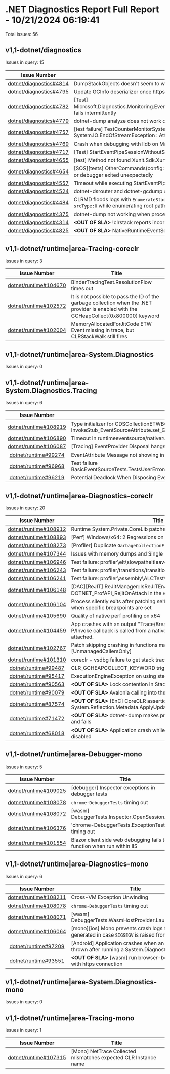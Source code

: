# .NET Diagnostics Report Full Report - 10/21/2024 06:19:41

Total issues: 56

## v1,1-dotnet/diagnostics

Issues in query: 15

| **Issue Number** | **Title** |
| :--------------: | --------- |
| [dotnet/diagnostics#4814](https://github.com/dotnet/diagnostics/issues/4814) | DumpStackObjects doesn't seem to work if the thread is on the alternate signal stack |
| [dotnet/diagnostics#4795](https://github.com/dotnet/diagnostics/issues/4795) | Update GCInfo deserializer once https://github.com/dotnet/runtime/pull/104336 merges |
| [dotnet/diagnostics#4782](https://github.com/dotnet/diagnostics/issues/4782) | [Test] Microsoft.Diagnostics.Monitoring.EventPipe.UnitTests.EventCounterTriggerWithEventPipePipelineTest fails intermittently  |
| [dotnet/diagnostics#4779](https://github.com/dotnet/diagnostics/issues/4779) |  dotnet-dump analyze does not work on M3 macOS |
| [dotnet/diagnostics#4757](https://github.com/dotnet/diagnostics/issues/4757) | [test failure] TestCounterMonitorSystemRuntimeMetricsCSV intermittently fails: System.IO.EndOfStreamException : Attempted to read past the end of the stream. |
| [dotnet/diagnostics#4769](https://github.com/dotnet/diagnostics/issues/4769) | Crash when debugging with lldb on MacOS |
| [dotnet/diagnostics#4717](https://github.com/dotnet/diagnostics/issues/4717) | [Test] StartEventPipeSessionWithoutStackwalkTestAsync fails with ServerNotAvailableException |
| [dotnet/diagnostics#4655](https://github.com/dotnet/diagnostics/issues/4655) | [test] Method not found Xunit.Sdk.XunitException..ctor |
| [dotnet/diagnostics#4654](https://github.com/dotnet/diagnostics/issues/4654) | [SOS][tests] OtherCommands(config: projectk.sdk.prebuilt*) VerifyOutput: no last command output or debugger exited unexpectedly |
| [dotnet/diagnostics#4557](https://github.com/dotnet/diagnostics/issues/4557) | Timeout while executing StartEventPipeSession |
| [dotnet/diagnostics#4524](https://github.com/dotnet/diagnostics/issues/4524) | dotnet-dsrouter and dotnet-gcdump doc needed when default port is occupied |
| [dotnet/diagnostics#4484](https://github.com/dotnet/diagnostics/issues/4484) | CLRMD floods logs with `EnumerateStackRoots found an entry with Object == 0, addr:73664ff040 srcType:0` while enumerating root paths for core dump created under linux |
| [dotnet/diagnostics#4375](https://github.com/dotnet/diagnostics/issues/4375) | dotnet-dump not working when process run as user |
| [dotnet/diagnostics#4314](https://github.com/dotnet/diagnostics/issues/4314) | **\<OUT OF SLA\>** !clrstack reports incorrect method names when <> is encountered |
| [dotnet/diagnostics#4825](https://github.com/dotnet/diagnostics/issues/4825) | **\<OUT OF SLA\>** NativeRuntimeEventSource behaving poorly in conjunction with other providers |

## v1,1-dotnet/runtime|area-Tracing-coreclr

Issues in query: 3

| **Issue Number** | **Title** |
| :--------------: | --------- |
| [dotnet/runtime#104670](https://github.com/dotnet/runtime/issues/104670) | BinderTracingTest.ResolutionFlow times out |
| [dotnet/runtime#102572](https://github.com/dotnet/runtime/issues/102572) | It is not possible to pass the ID of the garbage collection when the .NET provider is enabled with the GCHeapCollect(0x800000) keyword |
| [dotnet/runtime#102004](https://github.com/dotnet/runtime/issues/102004) | MemoryAllocatedForJitCode ETW Event missing in trace, but CLRStackWalk still fires |

## v1,1-dotnet/runtime|area-System.Diagnostics

Issues in query: 0

## v1,1-dotnet/runtime|area-System.Diagnostics.Tracing

Issues in query: 6

| **Issue Number** | **Title** |
| :--------------: | --------- |
| [dotnet/runtime#108919](https://github.com/dotnet/runtime/issues/108919) | Type initializer for CDSCollectionETWBCLProvider threw exception - NullReferenceException in InvokeStub_EventSourceAttribute.set_Guid |
| [dotnet/runtime#106890](https://github.com/dotnet/runtime/issues/106890) | Timeout in runtimeeventsource/nativeruntimeeventsource/nativeruntimeeventsource.cmd |
| [dotnet/runtime#106087](https://github.com/dotnet/runtime/issues/106087) | [Tracing] EventProvider Disposal hangs within a callback |
| [dotnet/runtime#99274](https://github.com/dotnet/runtime/issues/99274) | EventAttribute Message not showing in ETW events |
| [dotnet/runtime#96968](https://github.com/dotnet/runtime/issues/96968) | Test failure BasicEventSourceTests.TestsUserErrors.Test_BadEventSource_MismatchedIds_WithEtwListener |
| [dotnet/runtime#96219](https://github.com/dotnet/runtime/issues/96219) | Potential Deadlock When Disposing EventListeners Concurrently |

## v1,1-dotnet/runtime|area-Diagnostics-coreclr

Issues in query: 20

| **Issue Number** | **Title** |
| :--------------: | --------- |
| [dotnet/runtime#108912](https://github.com/dotnet/runtime/issues/108912) | Runtime System.Private.CoreLib patches pdbs |
| [dotnet/runtime#108893](https://github.com/dotnet/runtime/issues/108893) | [Perf] Windows/x64: 2 Regressions on 10/9/2024 1:12:38 AM |
| [dotnet/runtime#108273](https://github.com/dotnet/runtime/issues/108273) | [Profiler] Duplicate `GarbageCollectionFinished` notification |
| [dotnet/runtime#107344](https://github.com/dotnet/runtime/issues/107344) | Issues with memory dumps and Single File App |
| [dotnet/runtime#106946](https://github.com/dotnet/runtime/issues/106946) | Test failure: profiler\\elt\\slowpatheltleave\\slowpatheltleave.cmd |
| [dotnet/runtime#106243](https://github.com/dotnet/runtime/issues/106243) | Test failure: profiler/transitions/transitions/transitions.sh |
| [dotnet/runtime#106241](https://github.com/dotnet/runtime/issues/106241) | Test failure: profiler\\assembly\\ALCTest\\ALCTest.cmd |
| [dotnet/runtime#106148](https://github.com/dotnet/runtime/issues/106148) | [DAC][ReJIT] ReJitManager::IsReJITEnabled checked DOTNET_ProfAPI_RejitOnAttach in the wrong environment |
| [dotnet/runtime#106104](https://github.com/dotnet/runtime/issues/106104) | Process silently exits after patching self-contained app with Debug bits when specific breakpoints are set |
| [dotnet/runtime#105690](https://github.com/dotnet/runtime/issues/105690) | Quality of native perf profiling on x64 |
| [dotnet/runtime#104459](https://github.com/dotnet/runtime/issues/104459) | App crashes with an output "Trace/Breakpoint Trap" on Linux when a P/Invoke callback is called from a native library if the dotnet debugger is attached. |
| [dotnet/runtime#102767](https://github.com/dotnet/runtime/issues/102767) | Patch skipping crashing in functions marked with [UnmanagedCallersOnly] |
| [dotnet/runtime#101310](https://github.com/dotnet/runtime/issues/101310) | coreclr + vsdbg failure to get stack trace from remote Kubernetes pod |
| [dotnet/runtime#99487](https://github.com/dotnet/runtime/issues/99487) | CLR_GCHEAPCOLLECT_KEYWORD triggers a GC twice |
| [dotnet/runtime#95417](https://github.com/dotnet/runtime/issues/95417) | ExecutionEngineException on using step into while debugging |
| [dotnet/runtime#90563](https://github.com/dotnet/runtime/issues/90563) | **\<OUT OF SLA\>** Lock contention in StackTrace/Exception.ToString() |
| [dotnet/runtime#90079](https://github.com/dotnet/runtime/issues/90079) | **\<OUT OF SLA\>** Avalonia calling into the runtime after shut down |
| [dotnet/runtime#87574](https://github.com/dotnet/runtime/issues/87574) | **\<OUT OF SLA\>** [EnC] CoreCLR assertion in System.Reflection.Metadata.ApplyUpdateTest.TestGenericAddStaticField |
| [dotnet/runtime#71472](https://github.com/dotnet/runtime/issues/71472) | **\<OUT OF SLA\>** dotnet-dump makes process to double its used memory and fails |
| [dotnet/runtime#68018](https://github.com/dotnet/runtime/issues/68018) | **\<OUT OF SLA\>** Application crash while stepping into if 'justMyCode' is disabled |

## v1,1-dotnet/runtime|area-Debugger-mono

Issues in query: 5

| **Issue Number** | **Title** |
| :--------------: | --------- |
| [dotnet/runtime#109025](https://github.com/dotnet/runtime/issues/109025) | [debugger] Inspector exceptions in debugger tests |
| [dotnet/runtime#108078](https://github.com/dotnet/runtime/issues/108078) | `chrome-DebuggerTests` timing out |
| [dotnet/runtime#108072](https://github.com/dotnet/runtime/issues/108072) | [wasm] DebuggerTests.Inspector.OpenSessionAsync |
| [dotnet/runtime#106376](https://github.com/dotnet/runtime/issues/106376) | 'chrome-DebuggerTests.ExceptionTests' timing out |
| [dotnet/runtime#101554](https://github.com/dotnet/runtime/issues/101554) | Blazor client side web debugging fails to function when run within IIS |

## v1,1-dotnet/runtime|area-Diagnostics-mono

Issues in query: 6

| **Issue Number** | **Title** |
| :--------------: | --------- |
| [dotnet/runtime#108211](https://github.com/dotnet/runtime/issues/108211) | Cross-VM Exception Unwinding |
| [dotnet/runtime#108078](https://github.com/dotnet/runtime/issues/108078) | `chrome-DebuggerTests` timing out |
| [dotnet/runtime#108071](https://github.com/dotnet/runtime/issues/108071) | [wasm] DebuggerTests.WasmHostProvider.LaunchHostAsync |
| [dotnet/runtime#106064](https://github.com/dotnet/runtime/issues/106064) | [mono][ios] Mono prevents crash logs from being generated in case `SIGSEGV` is raised from native code |
| [dotnet/runtime#97209](https://github.com/dotnet/runtime/issues/97209) | [Android] Application crashes when an exception is thrown after running a System.Diagnostics.Process |
| [dotnet/runtime#93551](https://github.com/dotnet/runtime/issues/93551) | **\<OUT OF SLA\>** [wasm] run browser-bench sample with https connection |

## v1,1-dotnet/runtime|area-System.Diagnostics-mono

Issues in query: 0

## v1,1-dotnet/runtime|area-Tracing-mono

Issues in query: 1

| **Issue Number** | **Title** |
| :--------------: | --------- |
| [dotnet/runtime#107315](https://github.com/dotnet/runtime/issues/107315) | [Mono] NetTrace Collected mismatches expected CLR Instance name |

